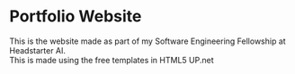 # Portfolio Website

This is the website made as part of my Software Engineering Fellowship at Headstarter AI.  
This is made using the free templates in HTML5 UP.net  

